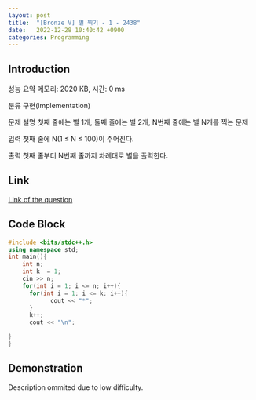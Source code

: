 ```yaml
---
layout: post
title:  "[Bronze V] 별 찍기 - 1 - 2438"
date:   2022-12-28 10:40:42 +0900
categories: Programming
---
```


## Introduction

성능 요약
메모리: 2020 KB, 시간: 0 ms

분류
구현(implementation)

문제 설명
첫째 줄에는 별 1개, 둘째 줄에는 별 2개, N번째 줄에는 별 N개를 찍는 문제

입력
첫째 줄에 N(1 ≤ N ≤ 100)이 주어진다.

출력
첫째 줄부터 N번째 줄까지 차례대로 별을 출력한다.

## Link

[Link of the question](https://www.acmicpc.net/problem/2438)

## Code Block

```c++
#include <bits/stdc++.h>
using namespace std;
int main(){
    int n;
    int k  = 1;
    cin >> n;
    for(int i = 1; i <= n; i++){
      for(int i = 1; i <= k; i++){
            cout << "*";
      }
      k++;
      cout << "\n";

}
}
```

## Demonstration

Description ommited due to low difficulty.
